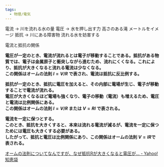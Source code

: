 ```yaml
---
tags:
  - 物理/電気
---
```

電流 -> 川を流れる水の量
電圧 -> 水を押し出す力 高さのある滝 メートルをイメージ
抵抗 -> 川にある障害物 流れる水を妨害する

電流と抵抗の関係

**電圧が一定のとき、電流が流れるとは電子が移動することである。抵抗がある物質では、電子は金属原子と衝突しながら進むため、流れにくくなる。これにより、抵抗が大きくなると流れる電流は少なくなる。**  
**この関係はオームの法則 $I = V/R$ で表され、電流は抵抗に反比例する。**

**抵抗が一定のとき、抵抗に電圧を加えると、その内部に電場が生じ、電子が移動することで電流が流れる。**  
**電圧が大きくなるほど電場も強くなり、電子の移動（電流）も増えるため、電圧と電流は比例関係にある。**  
**この関係はオームの法則 $I =V/R$  または $V = RI$ で表される。**

**電流を一定に保つとする。**  
**このとき、抵抗を大きくすると、本来は流れる電流が減るが、電流を一定に保つためには電圧も大きくする必要がある。**  
**したがって、抵抗と電圧は比例関係にあり、この関係はオームの法則 $V=IR$で表される。**

[オームの法則についてなんですが、なぜ抵抗Rが大きくなると電圧が... - Yahoo!知恵袋](https://detail.chiebukuro.yahoo.co.jp/qa/question_detail/q1186239361)